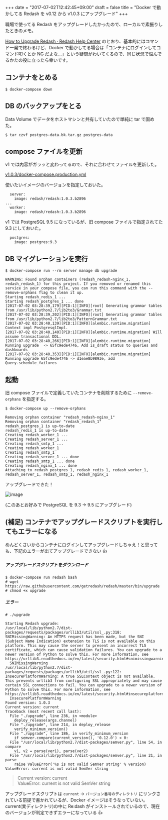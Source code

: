 +++
date = "2017-07-02T12:42:45+09:00"
draft = false
title = "Docker で動かしてる Redash を v0.12 から v1.0.3 にアップグレード"
+++

職場で使ってる Redash をアップグレードしたかったので、ローカルで素振りしたときのメモ。

<!--more-->

[How to Upgrade Redash · Redash Help Center](https://redash.io/help-onpremise/maintenance/how-to-upgrade-redash.html) のとおり、基本的にはコマンド一発で終わるけど、Docker で動かしてる場合は「コンテナにログインしてコマンド叩くとか NG だよな...」という疑問がわいてくるので、同じ状況で悩んでるかたの役に立ったら幸いです。

## コンテナをとめる

```
$ docker-compose down
```

## DB のバックアップをとる

Data Volume でデータをホストマシンと共有していたので単純に tar で固めた。

```
$ tar czvf postgres-data.bk.tar.gz postgres-data
```


## compose ファイルを更新

v1 では内容がガラッと変わってるので、それに合わせてファイルを更新した。

[v1.0.3/docker-compose.production.yml](https://github.com/getredash/redash/blob/v1.0.3/docker-compose.production.yml)

使いたいイメージのバージョンを指定しておいた。

```
  server:
    image: redash/redash:1.0.3.b2896
...    
  worker:
    image: redash/redash:1.0.3.b2896
```

v1 では PostgreSQL 9.5 になっているが、旧 compose ファイルで指定されてた 9.3 にしておいた。

```
  postgres:
    image: postgres:9.3
```


## DB マイグレーションを実行

```
$ docker-compose run --rm server manage db upgrade

WARNING: Found orphan containers (redash_redash-nginx_1, redash_redash_1) for this project. If you removed or renamed this service in your compose file, you can run this command with the --remove-orphans flag to clean it up.
Starting redash_redis_1 ...
Starting redash_postgres_1 ... done
[2017-07-02 03:28:39,179][PID:1][INFO][root] Generating grammar tables from /usr/lib/python2.7/lib2to3/Grammar.txt
[2017-07-02 03:28:39,202][PID:1][INFO][root] Generating grammar tables from /usr/lib/python2.7/lib2to3/PatternGrammar.txt
[2017-07-02 03:28:40,139][PID:1][INFO][alembic.runtime.migration] Context impl PostgresqlImpl.
[2017-07-02 03:28:40,140][PID:1][INFO][alembic.runtime.migration] Will assume transactional DDL.
[2017-07-02 03:28:40,266][PID:1][INFO][alembic.runtime.migration] Running upgrade  -> 65fc9ede4746, Add is_draft status to queries and dashboards
[2017-07-02 03:28:40,353][PID:1][INFO][alembic.runtime.migration] Running upgrade 65fc9ede4746 -> d1eae8b9893e, add Query.schedule_failures
```


## 起動

旧 compose ファイルで定義していたコンテナを削除するために `--remove-orphans` を指定する。

```
$ docker-compose up --remove-orphans

Removing orphan container "redash_redash-nginx_1"
Removing orphan container "redash_redash_1"
redash_postgres_1 is up-to-date
redash_redis_1 is up-to-date
Creating redash_worker_1 ...
Creating redash_server_1 ...
Creating redash_smtp_1 ...
Creating redash_worker_1
Creating redash_smtp_1
Creating redash_server_1 ... done
Creating redash_smtp_1 ... done
Creating redash_nginx_1 ... done
Attaching to redash_postgres_1, redash_redis_1, redash_worker_1, redash_server_1, redash_smtp_1, redash_nginx_1
```

アップグレードできた！

![image](https://user-images.githubusercontent.com/1885716/27767158-2dd05d2a-5f28-11e7-9311-f46f2f39ed66.png)

(このあとお好みで PostgreSQL を 9.3 -> 9.5 にアップグレード)


## (補足) コンテナでアップグレードスクリプトを実行してもエラーになる

めんどくさいからコンテナにログインしてアップグレードしちゃえ！と思っても、下記のエラーが出てアップグレードできない 👍


##### アップグレードスクリプトをダウンロード

```
$ docker-compose run redash bash
# wget https://raw.githubusercontent.com/getredash/redash/master/bin/upgrade
# chmod +x upgrade
```

##### エラー

```
# ./upgrade

Starting Redash upgrade:
/usr/local/lib/python2.7/dist-packages/requests/packages/urllib3/util/ssl_.py:318: SNIMissingWarning: An HTTPS request has been made, but the SNI (Subject Name Indication) extension to TLS is not available on this platform. This may cause the server to present an incorrect TLS certificate, which can cause validation failures. You can upgrade to a newer version of Python to solve this. For more information, see https://urllib3.readthedocs.io/en/latest/security.html#snimissingwarning.
  SNIMissingWarning
/usr/local/lib/python2.7/dist-packages/requests/packages/urllib3/util/ssl_.py:122: InsecurePlatformWarning: A true SSLContext object is not available. This prevents urllib3 from configuring SSL appropriately and may cause certain SSL connections to fail. You can upgrade to a newer version of Python to solve this. For more information, see https://urllib3.readthedocs.io/en/latest/security.html#insecureplatformwarning.
  InsecurePlatformWarning
Found version: 1.0.3
Current version: current
Traceback (most recent call last):
  File "./upgrade", line 236, in <module>
    deploy_release(args.channel)
  File "./upgrade", line 214, in deploy_release
    verify_minimum_version()
  File "./upgrade", line 186, in verify_minimum_version
    if semver.compare(current_version(), '0.12.0') < 0:
  File "/usr/local/lib/python2.7/dist-packages/semver.py", line 54, in compare
    v1, v2 = parse(ver1), parse(ver2)
  File "/usr/local/lib/python2.7/dist-packages/semver.py", line 21, in parse
    raise ValueError('%s is not valid SemVer string' % version)
ValueError: current is not valid SemVer string
```

> Current version: current  
> ValueError: current is not valid SemVer string

アップグレードスクリプトは `current` -> `バージョン番号のディレクトリ` にリンクされている前提で書かれているが、Docker イメージはそうなっていない。  
current(実ディレクトリ)の中に Re:dash がインストールされているので、現在のバージョンが判定できずエラーになっている 👍
